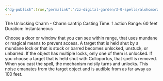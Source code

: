 ```yaml
---
{"dg-publish":true,"permalink":"/zz-digital-garden/3-0-spells/alohomora/"}
---
```


The Unlocking Charm - Charm cantrip 
Casting Time: 1 action 
Range: 60 feet 
Duration: Instantaneous 

Choose a door or window that you can see within range, that uses mundane or magical means to prevent access. A target that is held shut by a mundane lock or that is stuck or barred becomes unlocked, unstuck, or unbarred. If the object has multiple locks, only one of them is unlocked. If you choose a target that is held shut with Colloportus, that spell is removed. When you cast the spell, the mechanism noisily turns and unlocks. This noise emanates from the target object and is audible from as far away as 100 feet.